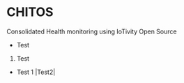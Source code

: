 # CHITOS
Consolidated Health monitoring using IoTivity Open Source

* Test 

1. Test 
 - Test 1 
 |Test2|
 
